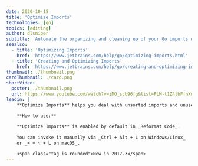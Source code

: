 ```yaml
---
date: 2020-10-15
title: 'Optimize Imports'
technologies: [go]
topics: [editing]
author: dlsniper
subtitle: 'Automate the organizing and cleaning up of your Go imports with Optimize Imports.'
seealso:
  - title: 'Optimizing Imports'
    href: 'https://www.jetbrains.com/help/go/optimizing-imports.html'
  - title: 'Creating and Optimizing Imports'
    href: 'https://www.jetbrains.com/help/go/creating-and-optimizing-imports.html'
thumbnail: ./thumbnail.png
cardThumbnail: ./card.png
shortVideo:
  poster: ./thumbnail.png
  url: https://www.youtube.com/watch?v=iMO_scb96fg&list=PLM-t1Z4tbFfnXnghmtk6WVz10_pivOw25&index=16&t=0s
leadin: |
    **Optimize Imports** helps you deal with unsorted imports and unused imports.

    **How to use:**
    
    **Optimize Imports** is enabled by default in _Reformat Code_.
    
    You can invoke it manually via _Ctrl + Alt + L on Windows/Linux_
    or _⌘ + ⌥ + L on macOS_.

    <span class="tag is-rounded">New in 2017.3</span>
---
```

